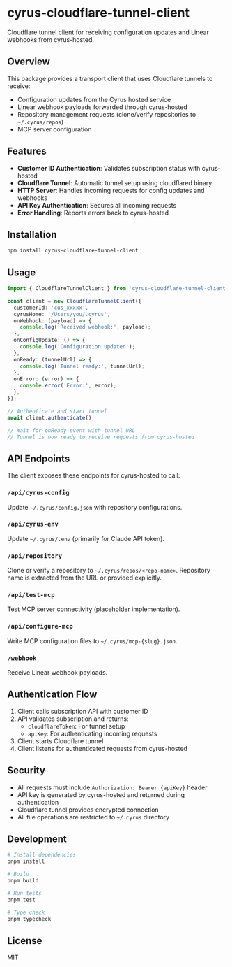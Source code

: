 # cyrus-cloudflare-tunnel-client

Cloudflare tunnel client for receiving configuration updates and Linear webhooks from cyrus-hosted.

## Overview

This package provides a transport client that uses Cloudflare tunnels to receive:
- Configuration updates from the Cyrus hosted service
- Linear webhook payloads forwarded through cyrus-hosted
- Repository management requests (clone/verify repositories to `~/.cyrus/repos`)
- MCP server configuration

## Features

- **Customer ID Authentication**: Validates subscription status with cyrus-hosted
- **Cloudflare Tunnel**: Automatic tunnel setup using cloudflared binary
- **HTTP Server**: Handles incoming requests for config updates and webhooks
- **API Key Authentication**: Secures all incoming requests
- **Error Handling**: Reports errors back to cyrus-hosted

## Installation

```bash
npm install cyrus-cloudflare-tunnel-client
```

## Usage

```typescript
import { CloudflareTunnelClient } from 'cyrus-cloudflare-tunnel-client';

const client = new CloudflareTunnelClient({
  customerId: 'cus_xxxxx',
  cyrusHome: '/Users/you/.cyrus',
  onWebhook: (payload) => {
    console.log('Received webhook:', payload);
  },
  onConfigUpdate: () => {
    console.log('Configuration updated');
  },
  onReady: (tunnelUrl) => {
    console.log('Tunnel ready:', tunnelUrl);
  },
  onError: (error) => {
    console.error('Error:', error);
  },
});

// Authenticate and start tunnel
await client.authenticate();

// Wait for onReady event with tunnel URL
// Tunnel is now ready to receive requests from cyrus-hosted
```

## API Endpoints

The client exposes these endpoints for cyrus-hosted to call:

### `/api/cyrus-config`
Update `~/.cyrus/config.json` with repository configurations.

### `/api/cyrus-env`
Update `~/.cyrus/.env` (primarily for Claude API token).

### `/api/repository`
Clone or verify a repository to `~/.cyrus/repos/<repo-name>`. Repository name is extracted from the URL or provided explicitly.

### `/api/test-mcp`
Test MCP server connectivity (placeholder implementation).

### `/api/configure-mcp`
Write MCP configuration files to `~/.cyrus/mcp-{slug}.json`.

### `/webhook`
Receive Linear webhook payloads.

## Authentication Flow

1. Client calls subscription API with customer ID
2. API validates subscription and returns:
   - `cloudflareToken`: For tunnel setup
   - `apiKey`: For authenticating incoming requests
3. Client starts Cloudflare tunnel
4. Client listens for authenticated requests from cyrus-hosted

## Security

- All requests must include `Authorization: Bearer {apiKey}` header
- API key is generated by cyrus-hosted and returned during authentication
- Cloudflare tunnel provides encrypted connection
- All file operations are restricted to `~/.cyrus` directory

## Development

```bash
# Install dependencies
pnpm install

# Build
pnpm build

# Run tests
pnpm test

# Type check
pnpm typecheck
```

## License

MIT
